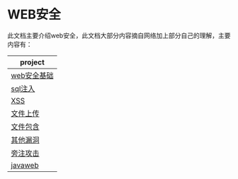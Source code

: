 # WEB安全

此文档主要介绍web安全，此文档大部分内容摘自网络加上部分自己的理解，主要内容有：

|project|
|---| 
|[web安全基础](web安全基础.md)|
|[sql注入](sql注入.md)|
|[XSS](XSS.md)|
|[文件上传](文件上传.md)|
|[文件包含](文件包含.md)|
|[其他漏洞](其他漏洞.md)|
|[旁注攻击](旁注攻击.md)|
|[javaweb](javaweb.md)|




